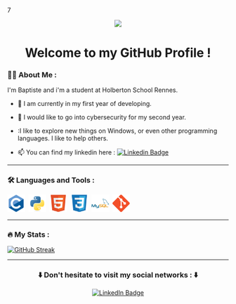 7<div id="header" align="center">
  <img src="https://media.giphy.com/media/v1.Y2lkPTc5MGI3NjExZG5odDYxcDVjbDNtbnRzanNsMmJpM2NhcmJ4MWU2NGtwMjRuczYzYiZlcD12MV9naWZzX3NlYXJjaCZjdD1n/26tn33aiTi1jkl6H6/giphy.gif" width="500px"/>
</div>

<h1 align="center"> 
  Welcome to my GitHub Profile !
</h1>

### :man_technologist: About Me :
I'm Baptiste and i'm a student at Holberton School Rennes. 

- :closed_book: I am currently in my first year of developing.

- :dart: I would like to go into cybersecurity for my second year.

- :I like to explore new things on Windows, or even other programming languages. I like to help others.

- :mailbox: You can find my linkedin here : [![Linkedin Badge](https://img.shields.io/badge/LinkedIn-blue?style=for-the-badge&logo=linkedin&logoColor=white)](https://www.linkedin.com/in/baptiste-rivi%C3%A8re-2152102a5/)

***

### :hammer_and_wrench: Languages and Tools :

<div>
  <img src="https://raw.githubusercontent.com/devicons/devicon/1119b9f84c0290e0f0b38982099a2bd027a48bf1/icons/c/c-original.svg" title="C" alt="Java" width="40" height="40"/>&nbsp;
  <img src="https://raw.githubusercontent.com/devicons/devicon/1119b9f84c0290e0f0b38982099a2bd027a48bf1/icons/python/python-original.svg" title="Python"  alt="Python" width="40" height="40"/>&nbsp;
  <img src="https://raw.githubusercontent.com/devicons/devicon/1119b9f84c0290e0f0b38982099a2bd027a48bf1/icons/html5/html5-original.svg" title="HTML5" alt="HTML" width="40" height="40"/>&nbsp;
  <img src="https://raw.githubusercontent.com/devicons/devicon/1119b9f84c0290e0f0b38982099a2bd027a48bf1/icons/css3/css3-original.svg" title="CSS3" alt="CSS" width="40" height="40"/>&nbsp;
  <img src="https://github.com/devicons/devicon/blob/master/icons/mysql/mysql-original-wordmark.svg" title="MySQL"  alt="MySQL" width="40" height="40"/>&nbsp;
  <img src="https://raw.githubusercontent.com/devicons/devicon/1119b9f84c0290e0f0b38982099a2bd027a48bf1/icons/git/git-original.svg"  title="GIT" alt="GIT" width="40" height="40"/>&nbsp;
</div>

***

### :fire: My Stats :
<div>
  
  [![GitHub Streak](https://github-readme-streak-stats.herokuapp.com?user=batrivieredev&theme=dracula&hide_border=)](https://git.io/streak-stats)
  
</div>

***

<h3 align="center">
  ⬇️ Don't hesitate to visit my social networks :  ⬇️
 </h3>
 
 <div id="badges" align="center">
  <a href="https://www.linkedin.com/in/baptiste-rivi%C3%A8re-2152102a5/">
    <img src="https://img.shields.io/badge/LinkedIn-blue?style=for-the-badge&logo=linkedin&logoColor=white" alt="LinkedIn Badge"/>
   </a>
</div>

